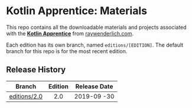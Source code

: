 # Kotlin Apprentice: Materials

This repo contains all the downloadable materials and projects associated with the **[Kotlin Apprentice](https://store.raywenderlich.com/products/kotlin-apprentice)** from [raywenderlich.com](https://www.raywenderlich.com).

Each edition has its own branch, named `editions/[EDITION]`. The default branch for this repo is for the most recent edition.

## Release History

| Branch                                                                          | Edition | Release Date |
| ------------------------------------------------------------------------------- |:-------:|:------------:|
| [editions/2.0](https://github.com/raywenderlich/ka-materials/tree/editions/2.0) | 2.0     | 2019-09 -30   |

